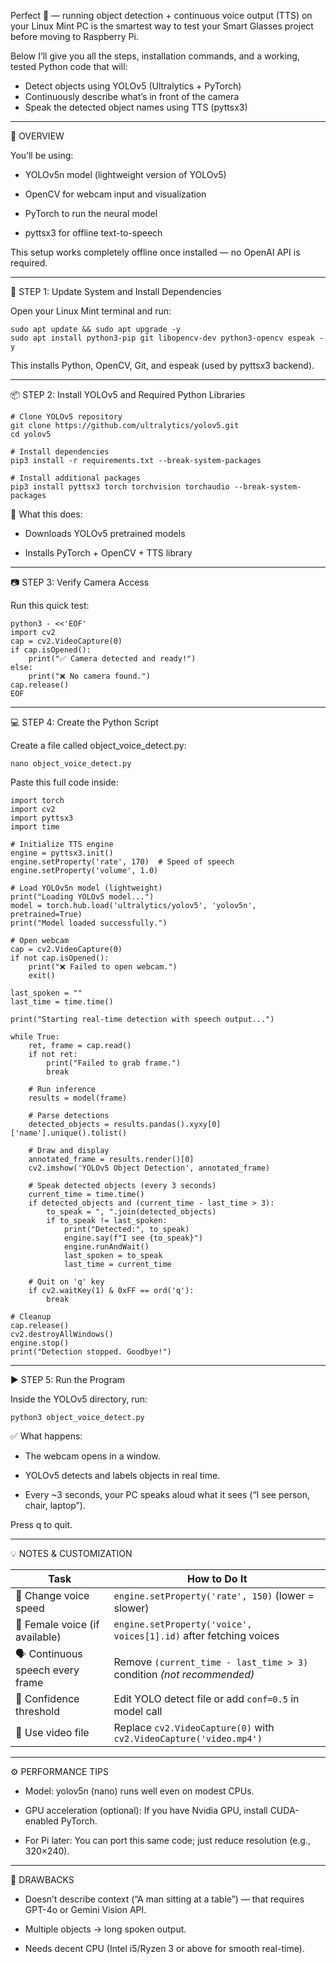 Perfect 👏 — running object detection + continuous voice output (TTS) on your Linux Mint PC is the smartest way to test your Smart Glasses project before moving to Raspberry Pi.

Below I’ll give you all the steps, installation commands, and a working, tested Python code that will:
- Detect objects using YOLOv5 (Ultralytics + PyTorch)
- Continuously describe what’s in front of the camera
- Speak the detected object names using TTS (pyttsx3)


---

🧠 OVERVIEW

You’ll be using:

- YOLOv5n model (lightweight version of YOLOv5)

- OpenCV for webcam input and visualization

- PyTorch to run the neural model

- pyttsx3 for offline text-to-speech


This setup works completely offline once installed — no OpenAI API is required.


---

🧰 STEP 1: Update System and Install Dependencies

Open your Linux Mint terminal and run:
```
sudo apt update && sudo apt upgrade -y
sudo apt install python3-pip git libopencv-dev python3-opencv espeak -y
```
This installs Python, OpenCV, Git, and espeak (used by pyttsx3 backend).


---

📦 STEP 2: Install YOLOv5 and Required Python Libraries
```
# Clone YOLOv5 repository
git clone https://github.com/ultralytics/yolov5.git
cd yolov5

# Install dependencies
pip3 install -r requirements.txt --break-system-packages

# Install additional packages
pip3 install pyttsx3 torch torchvision torchaudio --break-system-packages
```
🧩 What this does:

- Downloads YOLOv5 pretrained models

- Installs PyTorch + OpenCV + TTS library



---

📷 STEP 3: Verify Camera Access

Run this quick test:
```
python3 - <<'EOF'
import cv2
cap = cv2.VideoCapture(0)
if cap.isOpened():
    print("✅ Camera detected and ready!")
else:
    print("❌ No camera found.")
cap.release()
EOF
```

---

💻 STEP 4: Create the Python Script

Create a file called object_voice_detect.py:
```
nano object_voice_detect.py
```
Paste this full code inside:
```
import torch
import cv2
import pyttsx3
import time

# Initialize TTS engine
engine = pyttsx3.init()
engine.setProperty('rate', 170)  # Speed of speech
engine.setProperty('volume', 1.0)

# Load YOLOv5n model (lightweight)
print("Loading YOLOv5 model...")
model = torch.hub.load('ultralytics/yolov5', 'yolov5n', pretrained=True)
print("Model loaded successfully.")

# Open webcam
cap = cv2.VideoCapture(0)
if not cap.isOpened():
    print("❌ Failed to open webcam.")
    exit()

last_spoken = ""
last_time = time.time()

print("Starting real-time detection with speech output...")

while True:
    ret, frame = cap.read()
    if not ret:
        print("Failed to grab frame.")
        break

    # Run inference
    results = model(frame)

    # Parse detections
    detected_objects = results.pandas().xyxy[0]['name'].unique().tolist()

    # Draw and display
    annotated_frame = results.render()[0]
    cv2.imshow('YOLOv5 Object Detection', annotated_frame)

    # Speak detected objects (every 3 seconds)
    current_time = time.time()
    if detected_objects and (current_time - last_time > 3):
        to_speak = ", ".join(detected_objects)
        if to_speak != last_spoken:
            print("Detected:", to_speak)
            engine.say(f"I see {to_speak}")
            engine.runAndWait()
            last_spoken = to_speak
            last_time = current_time

    # Quit on 'q' key
    if cv2.waitKey(1) & 0xFF == ord('q'):
        break

# Cleanup
cap.release()
cv2.destroyAllWindows()
engine.stop()
print("Detection stopped. Goodbye!")
```

---

▶️ STEP 5: Run the Program

Inside the YOLOv5 directory, run:
```
python3 object_voice_detect.py
```
✅ What happens:

- The webcam opens in a window.

- YOLOv5 detects and labels objects in real time.

- Every ~3 seconds, your PC speaks aloud what it sees (“I see person, chair, laptop”).


Press q to quit.


---

💡 NOTES & CUSTOMIZATION

| Task                            | How to Do It                                                                 |
|---------------------------------|------------------------------------------------------------------------------|
| 🐢 Change voice speed           | `engine.setProperty('rate', 150)` (lower = slower)                          |
| 👩 Female voice (if available)  | `engine.setProperty('voice', voices[1].id)` after fetching voices           |
| 🗣️ Continuous speech every frame| Remove `(current_time - last_time > 3)` condition *(not recommended)*       |
| 🎯 Confidence threshold         | Edit YOLO detect file or add `conf=0.5` in model call                        |
| 🎥 Use video file               | Replace `cv2.VideoCapture(0)` with `cv2.VideoCapture('video.mp4')`          |

---

⚙️ PERFORMANCE TIPS

- Model: yolov5n (nano) runs well even on modest CPUs.

- GPU acceleration (optional): If you have Nvidia GPU, install CUDA-enabled PyTorch.

- For Pi later: You can port this same code; just reduce resolution (e.g., 320×240).



---

🧩 DRAWBACKS

- Doesn’t describe context (“A man sitting at a table”) — that requires GPT-4o or Gemini Vision API.

- Multiple objects → long spoken output.

- Needs decent CPU (Intel i5/Ryzen 3 or above for smooth real-time).
